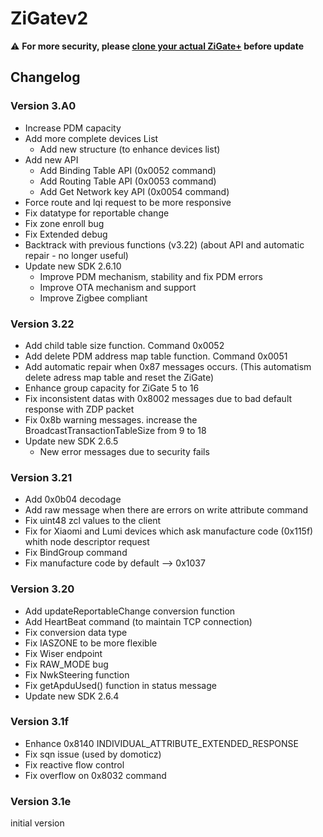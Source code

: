 # ZiGatev2

⚠️ **For more security, please [clone your actual ZiGate+](https://zigate.fr/documentation/cloner-la-zigate-pizigate/) before update** 

## Changelog

### Version 3.A0

* Increase PDM capacity
* Add more complete devices List
   - Add new structure (to enhance devices list)
* Add new API
   - Add Binding Table API (0x0052 command)
   - Add Routing Table API (0x0053 command)
   - Add Get Network key API (0x0054 command)
* Force route and lqi request to be more responsive
* Fix datatype for reportable change
* Fix zone enroll bug
* Fix Extended debug
* Backtrack with previous functions (v3.22) (about API and automatic repair - no longer useful)
* Update new SDK 2.6.10
	- Improve PDM mechanism, stability and fix PDM errors
	- Improve OTA mechanism and support
	- Improve Zigbee compliant

### Version 3.22

* Add child table size function. Command 0x0052
* Add delete PDM address map table function. Command 0x0051
* Add automatic repair when 0x87 messages occurs. (This automatism delete adress map table and reset the ZiGate) 
* Enhance group capacity for ZiGate 5 to 16
* Fix inconsistent datas with 0x8002 messages due to bad default response with ZDP packet
* Fix 0x8b warning messages. increase the BroadcastTransactionTableSize from 9 to 18
* Update new SDK 2.6.5
	- New error messages due to security fails

### Version 3.21

* Add 0x0b04 decodage
* Add raw message when there are errors on write attribute command
* Fix uint48 zcl values to the client
* Fix for Xiaomi and Lumi devices which ask manufacture code (0x115f) whith node descriptor request
* Fix BindGroup command
* Fix manufacture code by default --> 0x1037


### Version 3.20

* Add updateReportableChange conversion function
* Add HeartBeat command (to maintain TCP connection)
* Fix conversion data type
* Fix IASZONE to be more flexible
* Fix Wiser endpoint
* Fix RAW_MODE bug
* Fix NwkSteering function
* Fix getApduUsed() function in status message
* Update new SDK 2.6.4



### Version 3.1f

* Enhance 0x8140 INDIVIDUAL_ATTRIBUTE_EXTENDED_RESPONSE
* Fix sqn issue (used by domoticz)
* Fix reactive flow control
* Fix overflow on 0x8032 command

### Version 3.1e

initial version
